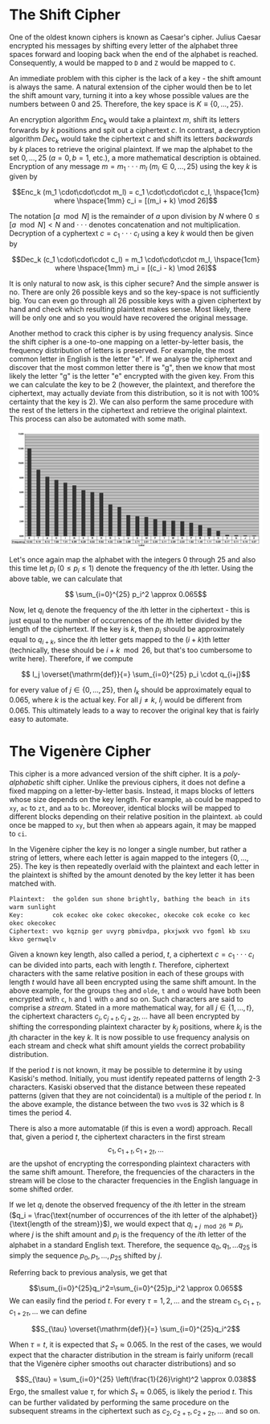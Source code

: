 # The Shift Cipher
One of the oldest known ciphers is known as Caesar's cipher. Julius Caesar encrypted his messages by shifting every letter of the alphabet three spaces forward and looping back when the end of the alphabet is reached. Consequently, `A` would be mapped to `D` and `Z` would be mapped to `C`.

An immediate problem with this cipher is the lack of a key - the shift amount is always the same. A natural extension of the cipher would then be to let the shift amount vary, turning it into a key whose possible values are the numbers between 0 and 25. Therefore, the key space is  $K \equiv \{ 0, ..., 25 \}$.

An encryption algorithm $Enc_k$ would take a plaintext $m$, shift its letters forwards by $k$ positions and spit out a ciphertext $c$. In contrast, a decryption algorithm $Dec_k$ would take the ciphertext $c$ and shift its letters *backwards* by $k$ places to retrieve the original plaintext. If we map the alphabet to the set ${0,...,25}$ ($a = 0, b = 1$, etc.), a more mathematical description is obtained. Encryption of any message $m = m_1 \cdot\cdot\cdot m_l$ ($m_i \in {0,...,25}$) using the key $k$ is given by
 
 $$Enc_k (m_1 \cdot\cdot\cdot m_l) = c_1 \cdot\cdot\cdot c_l, \hspace{1cm} where \hspace{1mm} c_i = [(m_i + k) \mod 26]$$

The notation $[a \mod N]$ is the remainder of $a$ upon division by $N$ where $0\leq[a \mod N] < N$ and $\cdot\cdot\cdot$ denotes concatenation and not multiplication. Decryption of a cyphertext $c = c_1 \cdot\cdot\cdot c_l$ using a key $k$ would then be given by 

 $$Dec_k (c_1 \cdot\cdot\cdot c_l) = m_1 \cdot\cdot\cdot m_l, \hspace{1cm} where \hspace{1mm} m_i = [(c_i - k) \mod 26]$$

It is only natural to now ask, is this cipher secure? And the simple answer is no. There are only 26 possible keys and so the key-space is not sufficiently big. You can even go through all 26 possible keys with a given ciphertext by hand and check which resulting plaintext makes sense. Most likely, there will be only one and so you would have recovered the original message.

Another method to crack this cipher is by using frequency analysis. Since the shift cipher is a one-to-one mapping on a letter-by-letter basis, the frequency distribution of letters is preserved. For example, the most common letter in English is the letter "e". If we analyse the ciphertext and discover that the most common letter there is "g", then we know that most likely the letter "g" is the letter "e" encrypted with the given key. From this we can calculate the key to be 2 (however, the plaintext, and therefore the ciphertext, may actually deviate from this distribution, so it is not with 100% certainty that the key is 2). We can also perform the same procedure with the rest of the letters in the ciphertext and retrieve the original plaintext. This process can also be automated with some math.

![](Resources/Images/English_Letter_Frequency_Table.png)

Let's once again map the alphabet with the integers 0 through 25 and also this time let $p_i$ ($0 \leq p_i \leq 1$) denote the frequency of the $i$th letter. Using the above table, we can calculate that

$$ \sum_{i=0}^{25} p_i^2 \approx 0.065$$

Now, let $q_i$ denote the frequency of the $i$th letter in the ciphertext - this is just equal to the number of occurrences of the $i$th letter divided by the length of the ciphertext. If the key is $k$, then $p_i$ should be approximately equal to $q_{i+k}$, since the $i$th letter gets mapped to the $(i+k)$th letter (technically, these should be $i+k \mod 26$, but that's too cumbersome to write here). Therefore, if we compute

$$ I_j \overset{\mathrm{def}}{=} \sum_{i=0}^{25} p_i \cdot q_{i+j}$$

for every value of $j \in \{0,...,25\}$, then $I_k$ should be approximately equal to 0.065, where $k$ is the actual key. For all $j \neq k$, $I_j$ would be different from 0.065. This ultimately leads to a way to recover the original key that is fairly easy to automate.

# The Vigenère Cipher
This cipher is a more advanced version of the shift cipher. It is a *poly-alphabetic* shift cipher. Unlike the previous ciphers, it does not define a fixed mapping on a letter-by-letter basis. Instead, it maps blocks of letters whose size depends on the key length. For example, `ab` could be mapped to `xy`, `ac` to `zt`, and `aa` to `bc`. Moreover, identical blocks will be mapped to different blocks depending on their relative position in the plaintext. `ab` could once be mapped to `xy`, but then when `ab` appears again, it may be mapped to `ci`.

In the Vigenère cipher the key is no longer a single number, but rather a string of letters, where each letter is again mapped to the integers $\{0,...,25\}$. The key is then repeatedly overlaid with the plaintext and each letter in the plaintext is shifted by the amount denoted by the key letter it has been matched with.

```
Plaintext:  the golden sun shone brightly, bathing the beach in its warm sunlight
Key:        cok ecokec oke cokec okecokec, okecoke cok ecoke co kec okec okecokec
Ciphertext: vvo kqznip ger uvyrg pbmivdpa, pkxjwxk vvo fgoml kb sxu kkvo gernwqlv
```

Given a known key length, also called a period, $t$, a ciphertext $c = c_1 \cdot\cdot\cdot c_l$ can be divided into parts, each with length $t$. Therefore, ciphertext characters with the same relative position in each of these groups with length $t$ would have all been encrypted using the same shift amount. In the above example, for the groups `theg` and `olde`, `t` and `o` would have both been encrypted with `c`, `h` and `l` with `o` and so on. Such characters are said to comprise a *stream*. Stated in a more mathematical way, for all $j \in \{1,...,t\}$, the ciphertext characters $c_j,c_{j+t},c_{j+2t},...$ have all been encrypted by shifting the corresponding plaintext character by $k_j$ positions, where $k_j$ is the $j$th character in the key $k$. It is now possible to use frequency analysis on each stream and check what shift amount yields the correct probability distribution.

If the period $t$ is not known, it may be possible to determine it by using Kasiski's method. Initially, you must identify repeated patterns of length 2-3 characters. Kasiski observed that the distance between these repeated patterns (given that they are not coincidental) is a multiple of the period $t$. In the above example, the distance between the two `vvo`s is 32 which is 8 times the period 4. 

There is also a more automatable (if this is even a word) approach. Recall that, given a period $t$, the ciphertext characters in the first stream 
$$c_1,c_{1+t},c_{1+2t},...$$
are the upshot of encrypting the corresponding plaintext characters with the same shift amount. Therefore, the frequencies of the characters in the stream will be close to the character frequencies in the English language in some shifted order. 

If we let $q_i$ denote the observed frequency of the $i$th letter in the stream ($q_i = \frac{\text{number of occurrences of the ith letter of the alphabet}}{\text{length of the stream}}$), we would expect that $q_{i+j \mod 26} \approx p_i$, where $j$ is the shift amount and $p_i$ is the frequency of the $i$th letter of the alphabet in a standard English text. Therefore, the sequence $q_0,q_1,...q_{25}$ is simply the sequence $p_0,p_1,...,p_{25}$ shifted by $j$.

Referring back to previous analysis, we get that 

$$\sum_{i=0}^{25}q_i^2=\sum_{i=0}^{25}p_i^2 \approx 0.065$$
We can easily find the period $t$. For every $\tau =1,2,...$ and the stream $c_1,c_{1+\tau},c_{1+2\tau},...$ we can define

$$S_{\tau} \overset{\mathrm{def}}{=} \sum_{i=0}^{25}q_i^2$$

When $\tau=t$, it is expected that $S_{\tau} \approx 0.065$. In the rest of the cases, we would expect that the character distribution in the stream is fairly uniform (recall that the Vigenère cipher smooths out character distributions) and so 

$$S_{\tau} = \sum_{i=0}^{25} \left(\frac{1}{26}\right)^2 \approx 0.038$$
Ergo, the smallest value $\tau$, for which $S_{\tau} \approx 0.065$, is likely the period $t$. This can be further validated by performing the same procedure on the subsequent streams in the ciphertext such as $c_2,c_{2+\tau},c_{2+2\tau},...$ and so on.